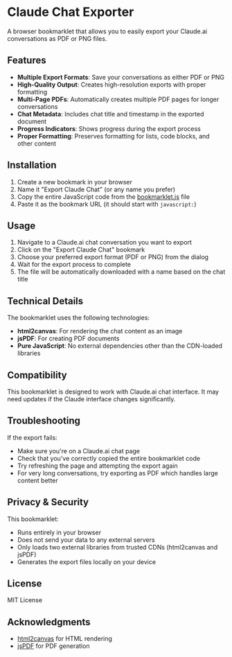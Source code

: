 # Claude Chat Exporter

A browser bookmarklet that allows you to easily export your Claude.ai conversations as PDF or PNG files.

## Features

- **Multiple Export Formats**: Save your conversations as either PDF or PNG
- **High-Quality Output**: Creates high-resolution exports with proper formatting
- **Multi-Page PDFs**: Automatically creates multiple PDF pages for longer conversations
- **Chat Metadata**: Includes chat title and timestamp in the exported document
- **Progress Indicators**: Shows progress during the export process
- **Proper Formatting**: Preserves formatting for lists, code blocks, and other content

## Installation

1. Create a new bookmark in your browser
2. Name it "Export Claude Chat" (or any name you prefer)
3. Copy the entire JavaScript code from the [bookmarklet.js](bookmarklet.js) file
4. Paste it as the bookmark URL (it should start with `javascript:`)

## Usage

1. Navigate to a Claude.ai chat conversation you want to export
2. Click on the "Export Claude Chat" bookmark
3. Choose your preferred export format (PDF or PNG) from the dialog
4. Wait for the export process to complete
5. The file will be automatically downloaded with a name based on the chat title

## Technical Details

The bookmarklet uses the following technologies:
- **html2canvas**: For rendering the chat content as an image
- **jsPDF**: For creating PDF documents
- **Pure JavaScript**: No external dependencies other than the CDN-loaded libraries

## Compatibility

This bookmarklet is designed to work with Claude.ai chat interface. It may need updates if the Claude interface changes significantly.

## Troubleshooting

If the export fails:
- Make sure you're on a Claude.ai chat page
- Check that you've correctly copied the entire bookmarklet code
- Try refreshing the page and attempting the export again
- For very long conversations, try exporting as PDF which handles large content better

## Privacy & Security

This bookmarklet:
- Runs entirely in your browser
- Does not send your data to any external servers
- Only loads two external libraries from trusted CDNs (html2canvas and jsPDF)
- Generates the export files locally on your device

## License

MIT License

## Acknowledgments

- [html2canvas](https://html2canvas.hertzen.com/) for HTML rendering
- [jsPDF](https://github.com/parallax/jsPDF) for PDF generation
